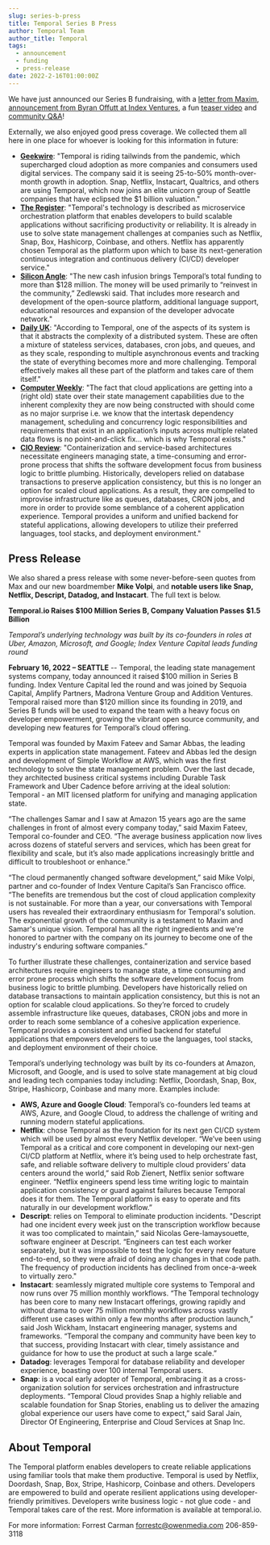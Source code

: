 ```yaml
---
slug: series-b-press
title: Temporal Series B Press
author: Temporal Team
author_title: Temporal
tags:
  - announcement
  - funding
  - press-release
date: 2022-2-16T01:00:00Z
---
```


<!--truncate-->

We have just announced our Series B fundraising, with a [letter from Maxim](/blog/series-b-announcement-open-letter), [announcement from Byran Offutt at Index Ventures](https://www.indexventures.com/perspectives/everything-is-a-workflow-our-investment-in-temporal/), a fun [teaser video](https://www.youtube.com/watch?v=RA7gRSXUXls) and [community Q&A](https://www.youtube.com/watch?v=E40KwlxZJFI)!

Externally, we also enjoyed good press coverage. We collected them all here in one place for whoever is looking for this information in future:

- **[Geekwire](https://www.geekwire.com/2022/temporal-is-a-unicorn-developer-productivity-startup-lands-120m-at-1-5b-valuation/)**: "Temporal is riding tailwinds from the pandemic, which supercharged cloud adoption as more companies and consumers used digital services. The company said it is seeing 25-to-50% month-over-month growth in adoption. Snap, Netflix, Instacart, Qualtrics, and others are using Temporal, which now joins an elite unicorn group of Seattle companies that have eclipsed the $1 billion valuation."
- [**The Register**](https://www.theregister.com/2022/02/16/temporal_103m_funding/): "Temporal's technology is described as microservice orchestration platform that enables developers to build scalable applications without sacrificing productivity or reliability. It is already in use to solve state management challenges at companies such as Netflix, Snap, Box, Hashicorp, Coinbase, and others. Netflix has apparently chosen Temporal as the platform upon which to base its next-generation continuous integration and continuous delivery (CI/CD) developer service."
- [**Silicon Angle**](https://siliconangle.com/2022/02/16/temporal-raises-103-million-accelerate-development-stateful-cloud-applications/): "The new cash infusion brings Temporal’s total funding to more than $128 million. The money will be used primarily to “reinvest in the community,” Zedlewski said. That includes more research and development of the open-source platform, additional language support, educational resources and expansion of the developer advocate network."
- [**Daily UK**](https://dailyuknews.com/tech/temporal-raises-103m-in-series-b-funding/): "According to Temporal, one of the aspects of its system is that it abstracts the complexity of a distributed system. These are often a mixture of stateless services, databases, cron jobs, and queues, and as they scale, responding to multiple asynchronous events and tracking the state of everything becomes more and more challenging. Temporal effectively makes all these part of the platform and takes care of them itself."
- [**Computer Weekly**](https://www.computerweekly.com/blog/CW-Developer-Network/Temporal-calls-time-on-cloud-app-state-management): "The fact that cloud applications are getting into a (right old) state over their state management capabilities due to the inherent complexity they are now being constructed with should come as no major surprise i.e. we know that the intertask dependency management, scheduling and concurrency logic responsibilities and requirements that exist in an application’s inputs across multiple related data flows is no point-and-click fix… which is why Temporal exists."
- [**CIO Review**](https://www.cioreview.com/news/temporalio-raises-series-b-funding-to-expand-operations-nid-35112-cid-238.html): "Containerization and service-based architectures necessitate engineers managing state, a time-consuming and error-prone process that shifts the software development focus from business logic to brittle plumbing. Historically, developers relied on database transactions to preserve application consistency, but this is no longer an option for scaled cloud applications. As a result, they are compelled to improvise infrastructure like as queues, databases, CRON jobs, and more in order to provide some semblance of a coherent application experience. Temporal provides a uniform and unified backend for stateful applications, allowing developers to utilize their preferred languages, tool stacks, and deployment environment."

## Press Release

We also shared a press release with some never-before-seen quotes from Max and our new boardmember **Mike Volpi**, and **notable users like Snap, Netflix, Descript, Datadog, and Instacart**. The full text is below.

**Temporal.io Raises $100 Million Series B, Company Valuation Passes $1.5 Billion**

_Temporal’s underlying technology was built by its co-founders in roles at Uber, Amazon, Microsoft, and Google; Index Venture Capital leads funding round_

**February 16, 2022 – SEATTLE** -- Temporal, the leading state management systems company, today announced it raised $100 million in Series B funding. Index Venture Capital led the round and was joined by Sequoia Capital, Amplify Partners, Madrona Venture Group and Addition Ventures. Temporal raised more than $120 million since its founding in 2019, and Series B funds will be used to expand the team with a heavy focus on developer empowerment, growing the vibrant open source community, and developing new features for Temporal’s cloud offering.

Temporal was founded by Maxim Fateev and Samar Abbas, the leading experts in application state management. Fateev and Abbas led the design and development of Simple Workflow at AWS, which was the first technology to solve the state management problem. Over the last decade, they architected business critical systems including Durable Task Framework and Uber Cadence before arriving at the ideal solution: Temporal - an MIT licensed platform for unifying and managing application state.

“The challenges Samar and I saw at Amazon 15 years ago are the same challenges in front of almost every company today,” said Maxim Fateev, Temporal co-founder and CEO. “The average business application now lives across dozens of stateful servers and services, which has been great for flexibility and scale, but it’s also made applications increasingly brittle and difficult to troubleshoot or enhance.”

“The cloud permanently changed software development,” said Mike Volpi, partner and co-founder of Index Venture Capital’s San Francisco office. “The benefits are tremendous but the cost of cloud application complexity is not sustainable. For more than a year, our conversations with Temporal users has revealed their extraordinary enthusiasm for Temporal's solution. The exponential growth of the community is a testament to Maxim and Samar's unique vision. Temporal has all the right ingredients and we're honored to partner with the company on its journey to become one of the industry's enduring software companies.”

To further illustrate these challenges, containerization and service based architectures require engineers to manage state, a time consuming and error prone process which shifts the software development focus from business logic to brittle plumbing. Developers have historically relied on database transactions to maintain application consistency, but this is not an option for scalable cloud applications. So they’re forced to crudely assemble infrastructure like queues, databases, CRON jobs and more in order to reach some semblance of a cohesive application experience. Temporal provides a consistent and unified backend for stateful applications that empowers developers to use the languages, tool stacks, and deployment environment of their choice.

Temporal’s underlying technology was built by its co-founders at Amazon, Microsoft, and Google, and is used to solve state management at big cloud and leading tech companies today including: Netflix, Doordash, Snap, Box, Stripe, Hashicorp, Coinbase and many more. Examples include:

- **AWS, Azure and Google Cloud**: Temporal’s co-founders led teams at AWS, Azure, and Google Cloud, to address the challenge of writing and running modern stateful applications.
- **Netflix**: chose Temporal as the foundation for its next gen CI/CD system which will be used by almost every Netflix developer. “We’ve been using Temporal as a critical and core component in developing our next-gen CI/CD platform at Netflix, where it’s being used to help orchestrate fast, safe, and reliable software delivery to multiple cloud providers’ data centers around the world,” said Rob Zienert, Netflix senior software engineer. “Netflix engineers spend less time writing logic to maintain application consistency or guard against failures because Temporal does it for them. The Temporal platform is easy to operate and fits naturally in our development workflow.”
- **Descript**: relies on Temporal to eliminate production incidents. "Descript had one incident every week just on the transcription workflow because it was too complicated to maintain,” said Nicolas Gere-lamaysouette, software engineer at Descript. “Engineers can test each worker separately, but it was impossible to test the logic for every new feature end-to-end, so they were afraid of doing any changes in that code path. The frequency of production incidents has declined from once-a-week to virtually zero."
- **Instacart**: seamlessly migrated multiple core systems to Temporal and now runs over 75 million monthly workflows. “The Temporal technology has been core to many new Instacart offerings, growing rapidly and without drama to over 75 million monthly workflows across vastly different use cases within only a few months after production launch,” said Josh Wickham, Instacart engineering manager, systems and frameworks. “Temporal the company and community have been key to that success, providing Instacart with clear, timely assistance and guidance for how to use the product at such a large scale.”
- **Datadog**: leverages Temporal for database reliability and developer experience, boasting over 100 internal Temporal users.
- **Snap**: is a vocal early adopter of Temporal, embracing it as a cross-organization solution for services orchestration and infrastructure deployments. “Temporal Cloud provides Snap a highly reliable and scalable foundation for Snap Stories, enabling us to deliver the amazing global experience our users have come to expect,” said Saral Jain, Director Of Engineering, Enterprise and Cloud Services at Snap Inc.

## About Temporal

The Temporal platform enables developers to create reliable applications using familiar tools that make them productive. Temporal is used by Netflix, Doordash, Snap, Box, Stripe, Hashicorp, Coinbase and others. Developers are empowered to build and operate resilient applications using developer-friendly primitives. Developers write business logic - not glue code - and Temporal takes care of the rest. More information is available at temporal.io.

For more information:	Forrest Carman forrestc@owenmedia.com	206-859-3118
